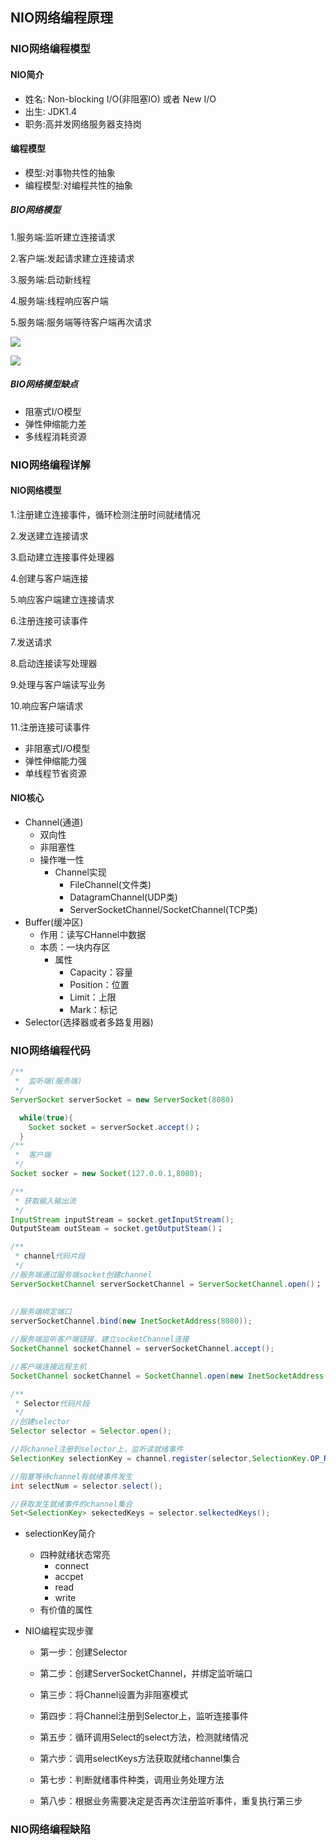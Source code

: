 ## NIO网络编程原理







### NIO网络编程模型



#### NIO简介

* 姓名: Non-blocking I/O(非阻塞IO) 或者 New I/O
* 出生: JDK1.4
* 职务:高并发网络服务器支持岗

#### 编程模型

* 模型:对事物共性的抽象
* 编程模型:对编程共性的抽象

##### BIO网络模型

1.服务端:监听建立连接请求

2.客户端:发起请求建立连接请求

3.服务端:启动新线程

4.服务端:线程响应客户端

5.服务端:服务端等待客户端再次请求



![](https://raw.githubusercontent.com/xufeifan1992/note/master/images/picgo-BIO网络模型2.png)



![](https://raw.githubusercontent.com/xufeifan1992/note/master/images/picgo-阻塞.png)

##### BIO网络模型缺点

* 阻塞式I/O模型
* 弹性伸缩能力差
* 多线程消耗资源





### NIO网络编程详解

#### NIO网络模型

1.注册建立连接事件，循环检测注册时间就绪情况

2.发送建立连接请求

3.启动建立连接事件处理器

4.创建与客户端连接

5.响应客户端建立连接请求

6.注册连接可读事件

7.发送请求

8.启动连接读写处理器

9.处理与客户端读写业务

10.响应客户端请求

11.注册连接可读事件





* 非阻塞式I/O模型
* 弹性伸缩能力强
* 单线程节省资源

#### NIO核心

* Channel(通道)
  * 双向性
  * 非阻塞性
  * 操作唯一性
    * Channel实现
      * FileChannel(文件类)
      * DatagramChannel(UDP类)
      * ServerSocketChannel/SocketChannel(TCP类)
* Buffer(缓冲区)
  * 作用：读写CHannel中数据
  * 本质：一块内存区
    * 属性
      * Capacity：容量
      * Position：位置
      * Limit：上限
      * Mark：标记
* Selector(选择器或者多路复用器)





### NIO网络编程代码

```java
/**
 *  监听端(服务端)
 */
ServerSocket serverSocket = new ServerSocket(8080)

  while(true){
    Socket socket = serverSocket.accept()；
  }
/**
 *  客户端
 */
Socket socker = new Socket(127.0.0.1,8080);

/**
 * 获取输入输出流
 */
InputStream inputStream = socket.getInputStream();
OutputSteam outSteam = socket.getOutputSteam()； 
```



```java
/**
 * channel代码片段
 */
//服务端通过服务端socket创建channel
ServerSocketChannel serverSocketChannel = ServerSocketChannel.open()；
  
  
//服务端绑定端口
serverSocketChannel.bind(new InetSocketAddress(8080));

//服务端监听客户端链接，建立socketChannel连接
SocketChannel socketChannel = serverSocketChannel.accept();

//客户端连接远程主机
SocketChannel socketChannel = SocketChannel.open(new InetSocketAddress("127.0.0.1",8080));
```





```java
/**
 * Selector代码片段
 */
//创建selector
Selector selector = Selector.open();

//将channel注册到selector上，监听读就绪事件
SelectionKey selectionKey = channel.register(selector,SelectionKey.OP_READ)；

//阻塞等待channel有就绪事件发生
int selectNum = selector.select();

//获取发生就绪事件的channel集合
Set<SelectionKey> sekectedKeys = selector.selkectedKeys();
```



* selectionKey简介

  * 四种就绪状态常亮
    * connect
    * accpet
    * read
    * write
  * 有价值的属性

* NIO编程实现步骤

  * 第一步：创建Selector

  * 第二步：创建ServerSocketChannel，并绑定监听端口

  * 第三步：将Channel设置为非阻塞模式

  * 第四步：将Channel注册到Selector上，监听连接事件

  * 第五步：循环调用Select的select方法，检测就绪情况

  * 第六步：调用selectKeys方法获取就绪channel集合

  * 第七步：判断就绪事件种类，调用业务处理方法

  * 第八步：根据业务需要决定是否再次注册监听事件，重复执行第三步

    

    



### NIO网络编程缺陷